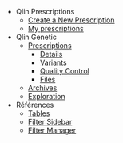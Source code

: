 - Qlin Prescriptions
  - [Create a New Prescription](qlin_prescriptions/create_prescription.md)
  - [My prescriptions](qlin_prescriptions/my_prescription.md)
- Qlin Genetic
  - [Prescriptions](qlin_genetic/prescription/landing.md)
    - [Details](qlin_genetic/prescription/details.md)
    - [Variants](qlin_genetic/prescription/variants.md)
    - [Quality Control](qlin_genetic/prescription/qc.md)
    - [Files](qlin_genetic/prescription/files.md)
  - [Archives](qlin_genetic/archives.md)
  - [Exploration](qlin_genetic/exploration.md)
- Références
  - [Tables](qlin_genetic/tables/tables.md)
  - [Filter Sidebar](qlin_genetic/filter_panel/filter_panel.md)
  - [Filter Manager](qlin_genetic/filters_manager/filters_manager.md)
